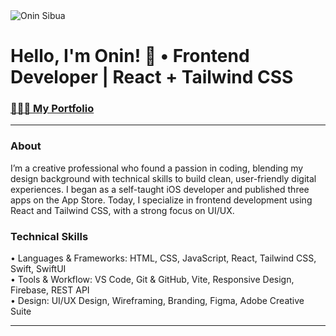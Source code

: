 <img src="https://i.imgur.com/rCfl63c.png" alt="Onin Sibua">

# Hello, I'm Onin! 👋 • Frontend Developer | React + Tailwind CSS

### [🧑🏻‍💻 My Portfolio](https://onincodes.com)

***

###  About

I’m a creative professional who found a passion in coding, blending my design background with technical skills to build clean, user-friendly digital experiences. I began as a self-taught iOS developer and published three apps on the App Store. Today, I specialize in frontend development using React and Tailwind CSS, with a strong focus on UI/UX.


### Technical Skills

• Languages & Frameworks: HTML, CSS, JavaScript, React, Tailwind CSS, Swift, SwiftUI
<br/>
• Tools & Workflow: VS Code, Git & GitHub, Vite, Responsive Design, Firebase, REST API
<br/>
• Design: UI/UX Design, Wireframing, Branding, Figma, Adobe Creative Suite

---

